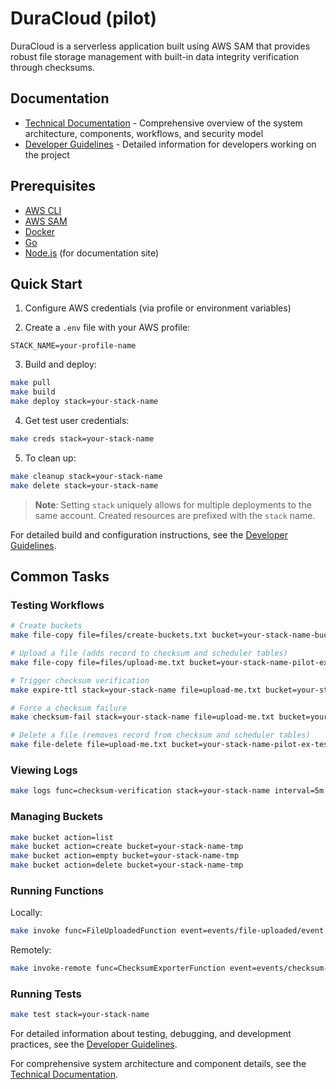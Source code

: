 # DuraCloud (pilot)

DuraCloud is a serverless application built using AWS SAM that provides robust file storage management with built-in data integrity verification through checksums.

## Documentation

- [Technical Documentation](technical-documentation.md) - Comprehensive overview of the system architecture, components, workflows, and security model
- [Developer Guidelines](guidelines.md) - Detailed information for developers working on the project

## Prerequisites

- [AWS CLI](https://docs.aws.amazon.com/cli/latest/userguide/getting-started-install.html)
- [AWS SAM](https://docs.aws.amazon.com/serverless-application-model/latest/developerguide/install-sam-cli.html)
- [Docker](https://docs.docker.com/engine/install/)
- [Go](https://go.dev/doc/install)
- [Node.js](https://nodejs.org/en) (for documentation site)

## Quick Start

1. Configure AWS credentials (via profile or environment variables)

2. Create a `.env` file with your AWS profile:

```
STACK_NAME=your-profile-name
```

3. Build and deploy:

```bash
make pull
make build
make deploy stack=your-stack-name
```

4. Get test user credentials:

```bash
make creds stack=your-stack-name
```

5. To clean up:

```bash
make cleanup stack=your-stack-name
make delete stack=your-stack-name
```

> **Note**: Setting `stack` uniquely allows for multiple deployments to the same account. Created resources are prefixed with the `stack` name.

For detailed build and configuration instructions, see the [Developer Guidelines](guidelines.md).

## Common Tasks

### Testing Workflows

```bash
# Create buckets
make file-copy file=files/create-buckets.txt bucket=your-stack-name-bucket-requested

# Upload a file (adds record to checksum and scheduler tables)
make file-copy file=files/upload-me.txt bucket=your-stack-name-pilot-ex-testing123

# Trigger checksum verification
make expire-ttl stack=your-stack-name file=upload-me.txt bucket=your-stack-name-pilot-ex-testing123

# Force a checksum failure
make checksum-fail stack=your-stack-name file=upload-me.txt bucket=your-stack-name-pilot-ex-testing123

# Delete a file (removes record from checksum and scheduler tables)
make file-delete file=upload-me.txt bucket=your-stack-name-pilot-ex-testing123
```

### Viewing Logs

```bash
make logs func=checksum-verification stack=your-stack-name interval=5m
```

### Managing Buckets

```bash
make bucket action=list
make bucket action=create bucket=your-stack-name-tmp
make bucket action=empty bucket=your-stack-name-tmp
make bucket action=delete bucket=your-stack-name-tmp
```

### Running Functions

Locally:

```bash
make invoke func=FileUploadedFunction event=events/file-uploaded/event.json
```

Remotely:

```bash
make invoke-remote func=ChecksumExporterFunction event=events/checksum-exporter/event.json stack=your-stack-name
```

### Running Tests

```bash
make test stack=your-stack-name
```

For detailed information about testing, debugging, and development practices, see the [Developer Guidelines](guidelines.md).

For comprehensive system architecture and component details, see the [Technical Documentation](technical-documentation.md).
